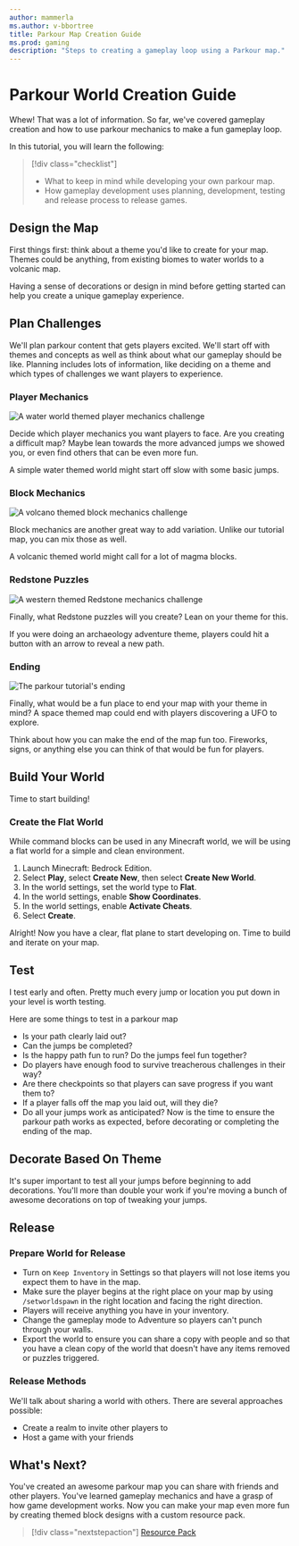 ```yaml
---
author: mammerla
ms.author: v-bbortree
title: Parkour Map Creation Guide
ms.prod: gaming
description: "Steps to creating a gameplay loop using a Parkour map."
---
```


# Parkour World Creation Guide

Whew! That was a lot of information. So far, we've covered gameplay creation and how to use parkour mechanics to make a fun gameplay loop.

In this tutorial, you will learn the following:

> [!div class="checklist"]
>
> - What to keep in mind while developing your own parkour map.
> - How gameplay development uses planning, development, testing and release process to release games.


## Design the Map

First things first: think about a theme you'd like to create for your map. Themes could be anything, from existing biomes to water worlds to a volcanic map.

Having a sense of decorations or design in mind before getting started can help you create a unique gameplay experience.

## Plan Challenges

We'll plan parkour content that gets players excited. We'll start off with themes and concepts as well as think about what our gameplay should be like.  Planning includes lots of information, like deciding on a theme and which types of challenges we want players to experience.

### Player Mechanics

![A water world themed player mechanics challenge](Media/Parkour/24ParkourPlayer.png)

Decide which player mechanics you want players to face. Are you creating a difficult map? Maybe lean towards the more advanced jumps we showed you, or even find others that can be even more fun.

A simple water themed world might start off slow with some basic jumps.

### Block Mechanics

![A volcano themed block mechanics challenge](Media/Parkour/25ParkourBlocks.png)

Block mechanics are another great way to add variation. Unlike our tutorial map, you can mix those as well.

A volcanic themed world might call for a lot of magma blocks.

### Redstone Puzzles

![A western themed Redstone mechanics challenge](Media/Parkour/26ParkourRedstone.png)

Finally, what Redstone puzzles will you create? Lean on your theme for this.

If you were doing an archaeology adventure theme, players could hit a button with an arrow to reveal a new path.

### Ending

![The parkour tutorial's ending](Media/Parkour/27ParkourEnd.png)

Finally, what would be a fun place to end your map with your theme in mind? A space themed map could end with players discovering a UFO to explore.

Think about how you can make the end of the map fun too. Fireworks, signs, or anything else you can think of that would be fun for players.

## Build Your World

Time to start building!

### Create the Flat World

While command blocks can be used in any Minecraft world, we will be
using a flat world for a simple and clean environment.

1. Launch Minecraft: Bedrock Edition.
1. Select **Play**, select **Create New**, then select **Create New
    World**.
1. In the world settings, set the world type to **Flat**.
1. In the world settings, enable **Show Coordinates**.
1. In the world settings, enable **Activate Cheats**.
1. Select **Create**.

Alright! Now you have a clear, flat plane to start developing on. Time to build and iterate on your map.

## Test

I test early and often. Pretty much every jump or location you put down in your level is worth testing.

Here are some things to test in a parkour map

- Is your path clearly laid out?
- Can the jumps be completed?
- Is the happy path fun to run? Do the jumps feel fun together?
- Do players have enough food to survive treacherous challenges in their way?
- Are there checkpoints so that players can save progress if you want them to?
- If a player falls off the map you laid out, will they die?
- Do all your jumps work as anticipated? Now is the time to ensure the parkour path works as expected, before decorating or completing the ending of the map.

## Decorate Based On Theme

It's super important to test all your jumps before beginning to add decorations. You'll more than double your work if you're moving a bunch of awesome decorations on top of tweaking your jumps.

## Release

### Prepare World for Release

- Turn on `Keep Inventory` in Settings so that players will not lose items you expect them to have in the map.
- Make sure the player begins at the right place on your map by using `/setworldspawn` in the right location and facing the right direction.
- Players will receive anything you have in your inventory.
- Change the gameplay mode to Adventure so players can't punch through your walls.
- Export the world to ensure you can share a copy with people and so that you have a clean copy of the world that doesn't have any items removed or puzzles triggered.

### Release Methods

We'll talk about sharing a world with others. There are several approaches possible:

- Create a realm to invite other players to
- Host a game with your friends

## What's Next?

You've created an awesome parkour map you can share with friends and other players. You've learned gameplay mechanics and have a grasp of how game development works. Now you can make your map even more fun by creating themed block designs with a custom resource pack.

> [!div class="nextstepaction"]
> [Resource Pack](ResourcePack.md)
